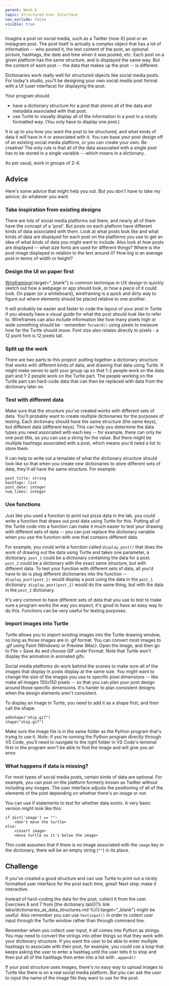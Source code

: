 ```yaml
---
parent: Week 8
topic: Structured User Interface
nav_exclude: false
visible: true
---
```


Imagine a post on social media, such as a Twitter (now X) post or an Instagram post. The post itself is actually a complex object that has a lot of information -- who posted it, the text content of the post, an optional picture, hashtags, the date and time when it was posted, etc. Each post on a given platform has the same structure, and is displayed the same way. But the content of each post -- the data that makes up the post -- is different.

Dictionaries work really well for structured objects like social media posts. For today's studio, you'll be designing your own social media post format with a UI (user interface) for displaying the post.

Your program should:
* have a dictionary structure for a post that stores all of the data and metadata associated with that post. 
* use Turtle to visually display all of the information in a post in a nicely formatted way. (You only have to display one post.)

It is up to you how you want the post to be structured, and what kinds of data it will have in it or associated with it. You can base your post design off of an existing social media platform, or you can create your own. Be creative! The only rule is that all of the data associated with a single post has to be stored in a single variable -- which means in a dictionary.

As per usual, work in groups of 2-4.

## Advice

Here's some advice that might help you out. But you don't have to take my advice; do whatever you want. 

### Take inspiration from existing designs

There are lots of social media platforms out there, and nearly all of them have the concept of a 'post'. But posts on each platform have different kinds of data associated with them. Look at what posts look like and what kinds of data are displayed for each post on the platforms you use to get an idea of what kinds of data you might want to include. Also look at *how* posts are displayed -- what size fonts are used for different things? Where is the post image displayed in relation to the text around it? How big is an average post in terms of width or height?

### Design the UI on paper first

[Wireframing](https://www.interaction-design.org/literature/topics/wireframing){:target="_blank"} is common technique in UX design to quickly sketch out how a webpage or app should look, or how a piece of it could look. On paper (or a whiteboard), wireframing is a quick and dirty way to figure out where elements should be placed relative to one another. 

It will probably be easier and faster to code the layout of your post in Turtle if you already have a visual guide for what the post should look like to refer to. Wireframes can also include information like how many pixels high or wide something should be - remember `forward()` using pixels to measure how far the Turtle should move. Font size also relates directly to pixels - a 12 point font is 12 pixels tall.

### Split up the work

There are two parts to this project: putting together a dictionary structure that works with different kinds of data, and drawing that data using Turtle. It might make sense to split your group up so that 1-2 people work on the data part and 1-2 people work on the Turtle part. The people working on the Turtle part can hard-code data that can then be replaced with data from the dictionary later on.

### Test with different data

Make sure that the structure you've created works with different sets of data. You'll probably want to create multiple dictionaries for the purposes of testing. Each dictionary should have the same structure (the same keys), but different data (different keys). This can help you determine the data types you need associated with each key -- for example, there can only be one post title, so you can use a string for the value. But there might be multiple hashtags associated with a post, which means you'd need a list to store them.

It can help to write out a template of what the dictionary structure should look like so that when you create new dictionaries to store different sets of data, they'll all have the same structure. For example:

```
post_title: string
hashtags: list
post_date: integer
num_likes: integer
```

### Use functions

Just like you used a function to print out pizza data in the lab, you could write a function that draws out post data using Turtle for this. Putting all of the Turtle code into a function can make it much easier to test your drawing with different sets of data -- you can just replace the dictionary variable when you use the function with one that contains different data.

For example, you could write a function called `display_post()` that does the work of drawing out the data using Turtle and takes one parameter, a dictionary. `post_1` could be a dictionary containing the data for a post. `post_2` could be a dictionary with the exact same structure, but with different data. To test your function with different sets of data, all you'd have to do is plug different dictionaries into the function -- `display_post(post_1)` would display a post using the data in the `post_1` dictionary. `display_post(post_2)` would do the same thing, but with the data in the `post_2` dictionary. 

It's very common to have different sets of data that you use to test to make sure a program works the way you expect; it's good to have an easy way to do this. Functions can be very useful for testing purposes.

### Import images into Turtle

Turtle allows you to import existing images into the Turtle drawing window, so long as those images are in .gif format. You can convert most images to .gif using Paint (Windows) or Preview (Mac). Open the image, and then go to File > Save As and choose GIF under Format. Note that Turtle won't display the animation in animated gifs.

Social media platforms do work behind the scenes to make sure all of the images that display in posts display at the same size. You might want to change the size of the images you use to specific pixel dimensions -- like make all images 150x150 pixels -- so that you can plan your post design around those specific dimensions. It's harder to plan consistent designs when the design elements aren't consistent.

To display an image in Turtle, you need to add it as a shape first, and then call the shape.

```
addshape("ship.gif")
shape("ship.gif")
```

Make sure the image file is in the same folder as the Python program that's trying to use it. *Note:* if you're running the Python program directly through VS Code, you'll need to navigate to the right folder in VS Code's terminal first or the program won't be able to find the image and will give you an error.

### What happens if data is missing?

For most types of social media posts, certain kinds of data are optional. For example, you can post on the platform formerly known as Twitter without including any images. The user interface adjusts the positioning of all of the elements of the post depending on whether there's an image or not. 

You can use if statements to test for whether data exists. A very basic version might look like this:

```
if dict['image'] == "":
    <don't move the turtle>
else:
    <insert image>
    <move turtle so it's below the image>
```

This code assumes that if there is no image associated with the `image` key in the dictionary, there will be an empty string (`""`) in its place.

## Challenge

If you've created a good structure and can use Turtle to print out a nicely formatted user interface for the post each time, great! Next step: make it interactive.

Instead of hard-coding the data for the post, collect it from the user. Exercises 6 and 7 from [the dictionary lab]({% link labs/dictionaries_as_data_structures.md %}){:target="_blank"} might be useful. Also remember you can use `textinput()` in order to collect user input through the Turtle window rather than through command line.

Remember when you collect user input, it all comes into Python as strings. You may need to convert the strings into other things so that they work with your dictionary structure. If you want the user to be able to enter multiple hashtags to associate with their post, for example, you could use a loop that keeps asking the user to enter a hashtag until the user tells it to stop and then put all of the hashtags then enter into a list with `.append()`

If your post structure uses images, there's no easy way to upload images to Turtle like there is on a real social media platform. But you can ask the user to input the name of the image file they want to use for the post.
 